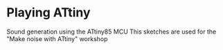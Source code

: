 # Playing ATtiny
Sound generation using the ATtiny85 MCU
This sketches are used for the "Make noise with ATtiny" workshop


